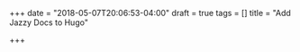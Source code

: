 +++
date = "2018-05-07T20:06:53-04:00"
draft = true
tags = []
title = "Add Jazzy Docs to Hugo"

+++

